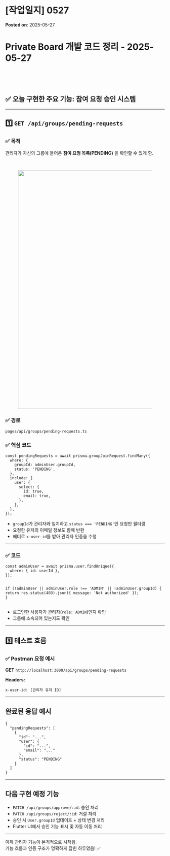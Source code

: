 # [작업일지] 0527
**Posted on**: 2025-05-27

<h1>  Private Board 개발 코드 정리 - 2025-05-27</h1>
<p>&nbsp;</p>
<p>&nbsp;</p>
<h2>✅ 오늘 구현한 주요 기능: 참여 요청 승인 시스템</h2>
<hr />
<h2>1️⃣ <code>GET /api/groups/pending-requests</code></h2>
<h3>✅ 목적</h3>
<p>관리자가 자신의 그룹에 들어온 <b>참여 요청 목록(PENDING)</b> 을 확인할 수 있게 함.</p>
<p>&nbsp;</p>
<p><figure class="imageblock alignCenter"><span><img height="752" src="https://blog.kakaocdn.net/dn/b0PTUB/btsOdxiNEdd/fkmOhKw3NNQJpGFBerwZF1/img.png" width="818" /></span></figure>
</p>
<h3>✅ 경로</h3>
<pre class="awk"><code>pages/api/groups/pending-requests.ts</code></pre>
<h3>✅ 핵심 코드</h3>
<pre class="yaml"><code>const pendingRequests = await prisma.groupJoinRequest.findMany({
  where: {
    groupId: adminUser.groupId,
    status: 'PENDING',
  },
  include: {
    user: {
      select: {
        id: true,
        email: true,
      },
    },
  },
});</code></pre>
<ul>
<li><code>groupId</code>가 관리자와 일치하고 <code>status === 'PENDING'</code>인 요청만 필터링</li>
<li>요청한 유저의 이메일 정보도 함께 반환</li>
<li>헤더로 <code>x-user-id</code>를 받아 관리자 인증을 수행</li>
</ul>
<hr />
<h3>✅ 코드</h3>
<pre class="pgsql"><code>const adminUser = await prisma.user.findUnique({
  where: { id: userId },
});

if (!adminUser || adminUser.role !== 'ADMIN' || !adminUser.groupId) {
  return res.status(403).json({ message: 'Not authorized' });
}</code></pre>
<ul>
<li>로그인한 사용자가 관리자(<code>role: ADMIN</code>)인지 확인</li>
<li>그룹에 소속되어 있는지도 확인</li>
</ul>
<hr />
<h2>3️⃣ 테스트 흐름</h2>
<h3>✅ Postman 요청 예시</h3>
<p><b>GET</b> <code>http://localhost:3000/api/groups/pending-requests</code></p>
<p><b>Headers:</b></p>
<pre class="gml"><code>x-user-id: [관리자 유저 ID]</code></pre>
<hr />
<h2>  완료된 응답 예시</h2>
<pre class="json"><code>{
  "pendingRequests": [
    {
      "id": "...",
      "user": {
        "id": "...",
        "email": "..."
      },
      "status": "PENDING"
    }
  ]
}</code></pre>
<hr />
<h2>  다음 구현 예정 기능</h2>
<ul>
<li><code>PATCH /api/groups/approve/:id</code>: 승인 처리</li>
<li><code>PATCH /api/groups/reject/:id</code>: 거절 처리</li>
<li>승인 시 <code>User.groupId</code> 업데이트 + 상태 변경 처리</li>
<li>Flutter UI에서 승인 기능 표시 및 자동 이동 처리</li>
</ul>
<hr />
<p>이제 관리자 기능이 본격적으로 시작됨.<br />기능 흐름과 인증 구조가 명확하게 잡힌 하루였음! ✅</p>